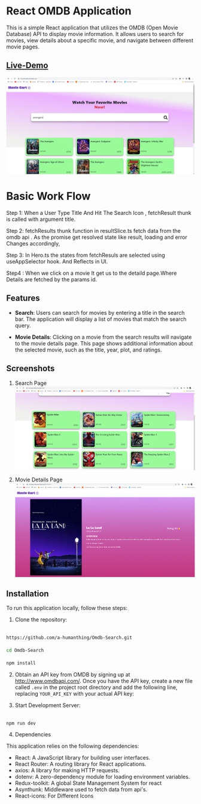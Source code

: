 # React OMDB Application

This is a simple React application that utilizes the OMDB (Open Movie Database) API to display movie information. It allows users to search for movies, view details about a specific movie, and navigate between different movie pages.

## [Live-Demo](https://moviesomdb.onrender.com/)

![Screenshot](screenshots/omdb.png)

# Basic Work Flow

Step 1: When a User Type Title And Hit The Search Icon , fetchResult thunk is called with argument title.

Step 2: fetchResults thunk function in resultSlice.ts fetch data from the omdb api .
As the promise get resolved state like result, loading and error Changes accordingly,

Step 3: In Hero.ts the states from fetchResuls are selected using useAppSelector hook.
And Reflects in UI.

Step4 : When we click on a movie It get us to the detaild page.Where Details are fetched by the params id.

## Features

- **Search**: Users can search for movies by entering a title in the search bar. The application will display a list of movies that match the search query.

- **Movie Details**: Clicking on a movie from the search results will navigate to the movie details page. This page shows additional information about the selected movie, such as the title, year, plot, and ratings.

## Screenshots

1. Search Page
   ![Search Page](screenshots/spidy.png)

2. Movie Details Page
   ![Movie Details Page](screenshots/lala.png)

## Installation

To run this application locally, follow these steps:

1. Clone the repository:

```bash

https://github.com/a-humanthing/Omdb-Search.git

cd Omdb-Search

npm install

```

2. Obtain an API key from OMDB by signing up at http://www.omdbapi.com/. Once you have the API key, create a new file called `.env` in the project root directory and add the following line, replacing `YOUR_API_KEY` with your actual API key:

3. Start Development Server:

```bash

npm run dev

```

4.  Dependencies

This application relies on the following dependencies:

- React: A JavaScript library for building user interfaces.
- React Router: A routing library for React applications.
- axios: A library for making HTTP requests.
- dotenv: A zero-dependency module for loading environment variables.
- Redux-toolkit: A global State Management System for react
- Asynthunk: Middleware used to fetch data from api's.
- React-icons: For Different Icons
